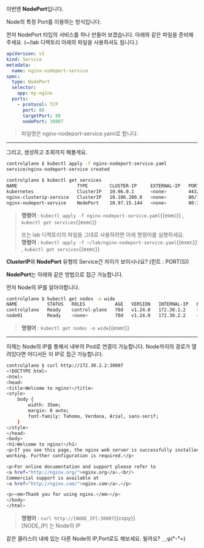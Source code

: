 이번엔 **NodePort**입니다.

Node의 특정 Port를 이용하는 방식입니다.

먼저 NodePort 타입의 서비스를 하나 만들어 보겠습니다.
아래와 같은 파일을 준비해주세요. (~/lab 디렉토리 아래의 파일을 사용하셔도 됩니다.)

```yaml
apiVersion: v1
kind: Service
metadata:
  name: nginx-nodeport-service
spec:
  type: NodePort
  selector:
    app: my-nginx
  ports:
    - protocol: TCP
      port: 80
      targetPort: 80
      nodePort: 30007
```

> 파일명은 nginx-nodeport-service.yaml로 합니다.

---

그리고, 생성하고 조회까지 해볼게요.

```bash
controlplane $ kubectl apply -f nginx-nodeport-service.yaml
service/nginx-nodeport-service created

controlplane $ kubectl get services
NAME                      TYPE        CLUSTER-IP     EXTERNAL-IP   PORT(S)        AGE
kubernetes                ClusterIP   10.96.0.1      <none>        443/TCP        70d
nginx-clusterip-service   ClusterIP   10.106.200.8   <none>        80/TCP         6m14s
nginx-nodeport-service    NodePort    10.97.15.144   <none>        80:30007/TCP   10s
```

> **명령어** : `kubectl apply -f nginx-nodeport-service.yaml`{{exec}} , `kubectl get services`{{exec}}  
>   
> 또는 lab 디렉토리의 파일을 그대로 사용하려면 아래 명령어를 실행하세요.  
> **명령어** : `kubectl apply -f ~/lab/nginx-nodeport-service.yaml`{{exec}} , `kubectl get services`{{exec}}


**ClusterIP**와 **NodePort** 유형의 Service간 차이가 보이시나요? (힌트 : PORT(S))

**NodePort**는 아래와 같은 방법으로 접근 가능합니다.

먼저 Node의 IP를 알아야합니다.

```bash
controlplane $ kubectl get nodes -o wide
NAME           STATUS   ROLES           AGE   VERSION   INTERNAL-IP   EXTERNAL-IP   OS-IMAGE             KERNEL-VERSION     CONTAINER-RUNTIME
controlplane   Ready    control-plane   70d   v1.24.0   172.30.1.2    <none>        Ubuntu 20.04.3 LTS   5.4.0-88-generic   containerd://1.5.9
node01         Ready    <none>          70d   v1.24.0   172.30.2.2    <none>        Ubuntu 20.04.3 LTS   5.4.0-88-generic   containerd://1.5.9
```

> **명령어** : `kubectl get nodes -o wide`{{exec}}

---

이제는 Node의 IP를 통해서 내부의 Pod로 연결이 가능합니다.
Node까지의 경로가 열려있다면 어디서든 이 IP로 접근 가능합니다.

```bash
controlplane $ curl http://172.30.2.2:30007
<!DOCTYPE html>
<html>
<head>
<title>Welcome to nginx!</title>
<style>
    body {
        width: 35em;
        margin: 0 auto;
        font-family: Tahoma, Verdana, Arial, sans-serif;
    }
</style>
</head>
<body>
<h1>Welcome to nginx!</h1>
<p>If you see this page, the nginx web server is successfully installed and
working. Further configuration is required.</p>

<p>For online documentation and support please refer to
<a href="http://nginx.org/">nginx.org</a>.<br/>
Commercial support is available at
<a href="http://nginx.com/">nginx.com</a>.</p>

<p><em>Thank you for using nginx.</em></p>
</body>
</html>
```

> **명령어** : `curl http://[NODE_IP]:30007`{{copy}}  
> [NODE_IP] 는 Node의 IP

같은 클러스터 내에 있는 다른 Node의 IP,Port로도 해보세요. 될까요?   ＿φ(°-°=)